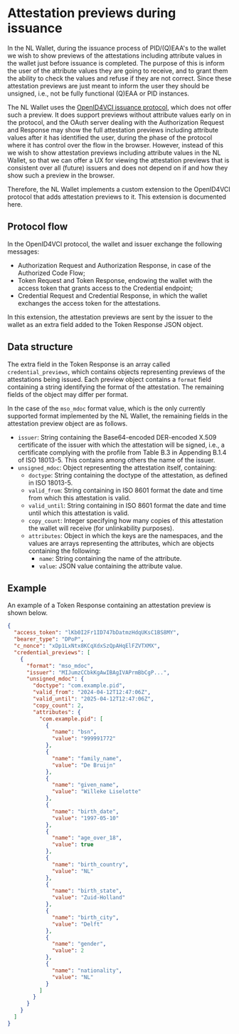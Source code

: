 # Attestation previews during issuance

In the NL Wallet, during the issuance process of PID/(Q)EAA's to the wallet we wish to show previews of the attestations including attribute values in the wallet just before issuance is completed. The purpose of this is inform the user of the attribute values they are going to receive, and to grant them the ability to check the values and refuse if they are not correct. Since these attestation previews are just meant to inform the user they should be unsigned, i.e., not be fully functional (Q)EAA or PID instances.

The NL Wallet uses the [OpenID4VCI issuance protocol](https://openid.net/specs/openid-4-verifiable-credential-issuance-1_0.html), which does not offer such a preview. It does support previews without attribute values early on in the protocol, and the OAuth server dealing with the Authorization Request and Response may show the full attestation previews including attribute values after it has identified the user, during the phase of the protocol where it has control over the flow in the browser. However, instead of this we wish to show attestation previews including attribute values in the NL Wallet, so that we can offer a UX for viewing the attestation previews that is consistent over all (future) issuers and does not depend on if and how they show such a preview in the browser.

Therefore, the NL Wallet implements a custom extension to the OpenID4VCI protocol that adds attestation previews to it. This extension is documented here.

## Protocol flow

In the OpenID4VCI protocol, the wallet and issuer exchange the following messages:
- Authorization Request and Authorization Response, in case of the Authorized Code Flow;
- Token Request and Token Response, endowing the wallet with the access token that grants access to the Credential endpoint;
- Credential Request and Credential Response, in which the wallet exchanges the access token for the attestations.

In this extension, the attestation previews are sent by the issuer to the wallet as an extra field added to the Token Response JSON object.

## Data structure

The extra field in the Token Response is an array called `credential_previews`, which contains objects representing previews of the attestations being issued. Each preview object contains a `format` field containing a string identifying the format of the attestation. The remaining fields of the object may differ per format.

In the case of the `mso_mdoc` format value, which is the only currently supported format implemented by the NL Wallet, the remaining fields in the attestation preview object are as follows.

- `issuer`: String containing the Base64-encoded DER-encoded X.509 certificate of the issuer with which the attestation will be signed, i.e., a certificate complying with the profile from Table B.3 in Appending B.1.4 of ISO 18013-5. This contains among others the name of the issuer.
- `unsigned_mdoc`: Object representing the attestation itself, containing:
  - `doctype`: String containing the doctype of the attestation, as defined in ISO 18013-5.
  - `valid_from`: String containing in ISO 8601 format the date and time from which this attestation is valid.
  - `valid_until`: String containing in ISO 8601 format the date and time until which this attestation is valid.
  - `copy_count`: Integer specifying how many copies of this attestation the wallet will receive (for unlinkability purposes).
  - `attributes`: Object in which the keys are the namespaces, and the values are arrays representing the attributes, which are objects containing the following:
    - `name`: String containing the name of the attribute.
    - `value`: JSON value containing the attribute value.

## Example

An example of a Token Response containing an attestation preview is shown below.

```json
{
  "access_token": "lKb0I2Fr1ID747bDatmzHdqUKsC1BS8MY",
  "bearer_type": "DPoP",
  "c_nonce": "xDp1LxNtx8KCqXdxSzQpAHqElFZVTXMX",
  "credential_previews": [
    {
      "format": "mso_mdoc",
      "issuer": "MIJumzCCbkKgAwIBAgIVAPrmBbCgP...",
      "unsigned_mdoc": {
        "doctype": "com.example.pid",
        "valid_from": "2024-04-12T12:47:06Z",
        "valid_until": "2025-04-12T12:47:06Z",
        "copy_count": 2,
        "attributes": {
          "com.example.pid": [
            {
              "name": "bsn",
              "value": "999991772"
            },
            {
              "name": "family_name",
              "value": "De Bruijn"
            },
            {
              "name": "given_name",
              "value": "Willeke Liselotte"
            },
            {
              "name": "birth_date",
              "value": "1997-05-10"
            },
            {
              "name": "age_over_18",
              "value": true
            },
            {
              "name": "birth_country",
              "value": "NL"
            },
            {
              "name": "birth_state",
              "value": "Zuid-Holland"
            },
            {
              "name": "birth_city",
              "value": "Delft"
            },
            {
              "name": "gender",
              "value": 2
            },
            {
              "name": "nationality",
              "value": "NL"
            }
          ]
        }
      }
    }
  ]
}
```
